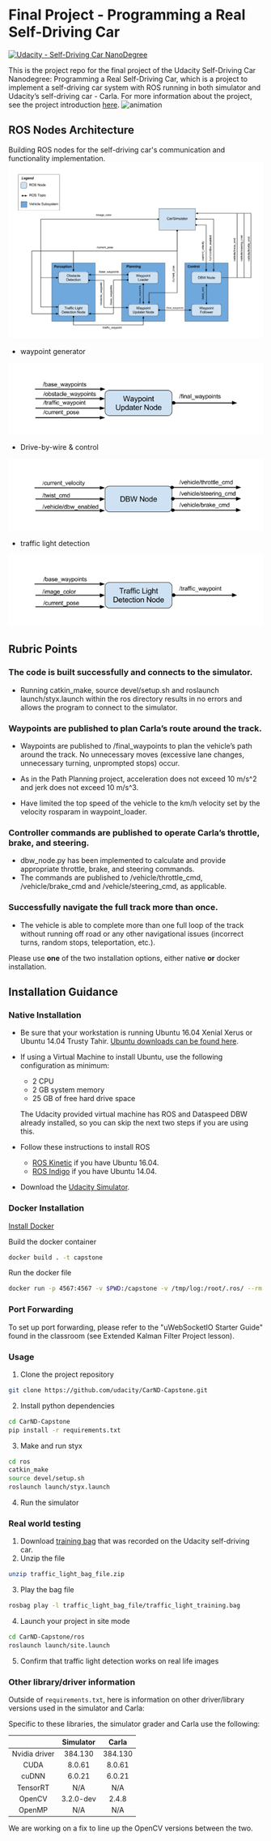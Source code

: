# Final Project - Programming a Real Self-Driving Car
[![Udacity - Self-Driving Car NanoDegree](https://s3.amazonaws.com/udacity-sdc/github/shield-carnd.svg)](http://www.udacity.com/drive)

This is the project repo for the final project of the Udacity Self-Driving Car Nanodegree: Programming a Real Self-Driving Car, which is a project to implement a self-driving car system with ROS running in both simulator and Udacity’s self-driving car - Carla.
For more information about the project, see the project introduction [here](https://classroom.udacity.com/nanodegrees/nd013/parts/6047fe34-d93c-4f50-8336-b70ef10cb4b2/modules/e1a23b06-329a-4684-a717-ad476f0d8dff/lessons/462c933d-9f24-42d3-8bdc-a08a5fc866e4/concepts/5ab4b122-83e6-436d-850f-9f4d26627fd9).
![animation](images/auto.gif)
## ROS Nodes Architecture
Building ROS nodes for the self-driving car's communication and functionality implementation.
![architrcture](images/graph.png)
- waypoint generator

![waypoint_node](images/waypoint_node.png)
- Drive-by-wire & control

![dbw](images/dbw_node.png)
- traffic light detection

![light](images/light_node.png)

## Rubric Points

### The code is built successfully and connects to the simulator.
- Running catkin_make, source devel/setup.sh and roslaunch launch/styx.launch within the ros directory results in no errors and allows the program to connect to the simulator.
### Waypoints are published to plan Carla’s route around the track.
- Waypoints are published to /final_waypoints to plan the vehicle’s path around the track. No unnecessary moves (excessive lane changes, unnecessary turning, unprompted stops) occur.

- As in the Path Planning project, acceleration does not exceed 10 m/s^2 and jerk does not exceed 10 m/s^3.

- Have limited the top speed of the vehicle to the km/h velocity set by the velocity rosparam in waypoint_loader.

### Controller commands are published to operate Carla’s throttle, brake, and steering.
- dbw_node.py has been implemented to calculate and provide appropriate throttle, brake, and steering commands.
- The commands are published to /vehicle/throttle_cmd, /vehicle/brake_cmd and /vehicle/steering_cmd, as applicable.

### Successfully navigate the full track more than once.
- The vehicle is able to complete more than one full loop of the track without running off road or any other navigational issues (incorrect turns, random stops, teleportation, etc.).

Please use **one** of the two installation options, either native **or** docker installation.

## Installation Guidance
### Native Installation

* Be sure that your workstation is running Ubuntu 16.04 Xenial Xerus or Ubuntu 14.04 Trusty Tahir. [Ubuntu downloads can be found here](https://www.ubuntu.com/download/desktop).
* If using a Virtual Machine to install Ubuntu, use the following configuration as minimum:
  * 2 CPU
  * 2 GB system memory
  * 25 GB of free hard drive space

  The Udacity provided virtual machine has ROS and Dataspeed DBW already installed, so you can skip the next two steps if you are using this.

* Follow these instructions to install ROS
  * [ROS Kinetic](http://wiki.ros.org/kinetic/Installation/Ubuntu) if you have Ubuntu 16.04.
  * [ROS Indigo](http://wiki.ros.org/indigo/Installation/Ubuntu) if you have Ubuntu 14.04.
* Download the [Udacity Simulator](https://github.com/udacity/CarND-Capstone/releases).

### Docker Installation
[Install Docker](https://docs.docker.com/engine/installation/)

Build the docker container
```bash
docker build . -t capstone
```

Run the docker file
```bash
docker run -p 4567:4567 -v $PWD:/capstone -v /tmp/log:/root/.ros/ --rm -it capstone
```

### Port Forwarding
To set up port forwarding, please refer to the "uWebSocketIO Starter Guide" found in the classroom (see Extended Kalman Filter Project lesson).

### Usage

1. Clone the project repository
```bash
git clone https://github.com/udacity/CarND-Capstone.git
```

2. Install python dependencies
```bash
cd CarND-Capstone
pip install -r requirements.txt
```
3. Make and run styx
```bash
cd ros
catkin_make
source devel/setup.sh
roslaunch launch/styx.launch
```
4. Run the simulator

### Real world testing
1. Download [training bag](https://s3-us-west-1.amazonaws.com/udacity-selfdrivingcar/traffic_light_bag_file.zip) that was recorded on the Udacity self-driving car.
2. Unzip the file
```bash
unzip traffic_light_bag_file.zip
```
3. Play the bag file
```bash
rosbag play -l traffic_light_bag_file/traffic_light_training.bag
```
4. Launch your project in site mode
```bash
cd CarND-Capstone/ros
roslaunch launch/site.launch
```
5. Confirm that traffic light detection works on real life images

### Other library/driver information
Outside of `requirements.txt`, here is information on other driver/library versions used in the simulator and Carla:

Specific to these libraries, the simulator grader and Carla use the following:

|        | Simulator | Carla  |
| :-----------: |:-------------:| :-----:|
| Nvidia driver | 384.130 | 384.130 |
| CUDA | 8.0.61 | 8.0.61 |
| cuDNN | 6.0.21 | 6.0.21 |
| TensorRT | N/A | N/A |
| OpenCV | 3.2.0-dev | 2.4.8 |
| OpenMP | N/A | N/A |

We are working on a fix to line up the OpenCV versions between the two.
